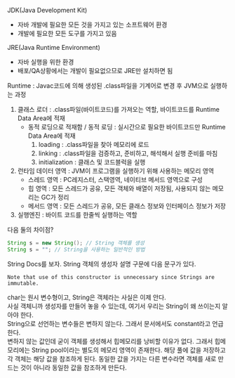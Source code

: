 JDK(Java Development Kit)
- 자바 개발에 필요한 모든 것을 가지고 있는 소프트웨어 환경
- 개발에 필요한 모든 도구를 가지고 있음

JRE(Java Runtime Environment)
- 자바 실행을 위한 환경
- 배포/QA상황에서는 개발이 필요없으므로 JRE만 설치하면 됨

Runtime : Javac코드에 의해 생성된 .class파일을 기계어로 변경 후 JVM으로 실행하는 과정
1. 클래스 로더 : .class파일(바이트코드)를 가져오는 역할, 바이트코드를 Runtime Data Area에 적재
   * 동적 로딩으로 적재함 / 동적 로딩 : 실시간으로 필요한 바이트코드만 Runtime Data Area에 적재
     1) loading : .class파일을 찾아 메모리에 로드
     2) linking : .class파일을 검증하고, 준비하고, 해석해서 실행 준비를 마침
     3) initialization : 클래스 및 코드블럭을 실행
2. 런타임 데이터 영역 : JVM이 프로그램을 실행하기 위해 사용하는 메모리 영역
   * 스레드 영역 : PC레지스터, 스택영역, 네이티브 메서드 영역으로 구성
   * 힙 영역 : 모든 스레드가 공유, 모든 객체와 배열이 저장됨, 사용되지 않는 메모리는 GC가 정리
   * 메서드 영역 : 모든 스레드가 공유, 모든 클래스 정보와 인터페이스 정보가 저장
3. 실행엔진 : 바이트 코드를 한줄씩 실행하는 역할


다음 둘의 차이점?
```java
String s = new String(); // String 객체를 생성
String s = ""; // String을 사용하는 일반적인 방법
```
String Docs를 보자. String 객체의 생성자 설명 구문에 다음 문구가 있다.
```
Note that use of this constructor is unnecessary since Strings are immutable.
```
char는 원시 변수형이고, String은 객체라는 사실은 이제 안다.<br>
사실 객체니까 생성자를 만들어 놓을 수 있는데, 여기서 우리는 String이 왜 쓰이는지 알아야 한다.<br>
String으로 선언하는 변수들은 변하지 않는다. 그래서 문서에서도 constant라고 언급한다.<br>
변하지 않는 값인데 굳이 객체를 생성해서 힙메모리를 낭비할 이유가 없다. 그래서 힙메모리에는 String pool이라는 별도의 메모리 영역이 존재한다.
해당 풀에 값을 저장하고 각 객체는 해당 값을 참조하게 된다. 동일한 값을 가지는 다른 변수라면 객체를 새로 만드는 것이 아니라 동일한 값을 참조하게 만든다.
